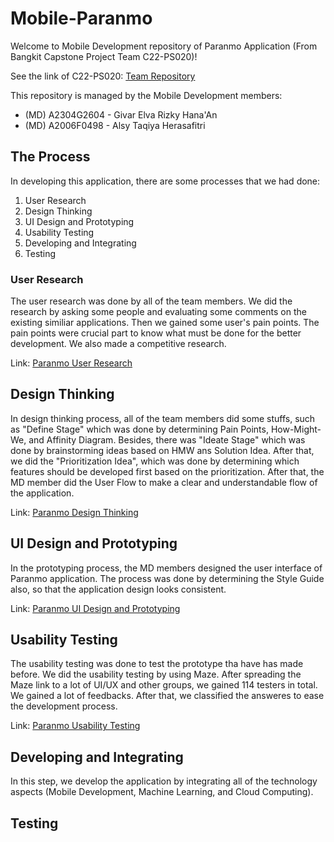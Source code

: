 # Mobile-Paranmo
Welcome to Mobile Development repository of Paranmo Application (From Bangkit Capstone Project Team C22-PS020)!

See the link of C22-PS020: [Team Repository](https://github.com/yuraiki9737/Paranmo)

This repository is managed by the Mobile Development members:

*  (MD) A2304G2604 - Givar Elva Rizky Hana'An 
*  (MD) A2006F0498 - Alsy Taqiya Herasafitri

## The Process
In developing this application, there are some processes that we had done:
1. User Research
2. Design Thinking
3. UI Design and Prototyping
4. Usability Testing
5. Developing and Integrating
6. Testing

### User Research
The user research was done by all of the team members. We did the research by asking some people and evaluating some comments on the existing similiar applications. Then we gained some user's pain points. The pain points were crucial part to know what must be done for the better development. We also made a competitive research.

Link: [Paranmo User Research](https://docs.google.com/spreadsheets/d/1r3aTNBeMxG34jX-UpMc88H520jb3bLbxr9iqrX_8dL8/edit?usp=sharing)

## Design Thinking
In design thinking process, all of the team members did some stuffs, such as "Define Stage" which was done by determining Pain Points, How-Might-We, and Affinity Diagram. Besides, there was "Ideate Stage" which was done by brainstorming ideas based on HMW ans Solution Idea. After that, we did the "Prioritization Idea", which was done by determining which features should be developed first based on the prioritization. After that, the MD member did the User Flow to make a clear and understandable flow of the application.

Link: [Paranmo Design Thinking](https://www.figma.com/file/hTBA3qmpl1dp27piJZaHfQ/Paranmo?node-id=0%3A1)

## UI Design and Prototyping
In the prototyping process, the MD members designed the user interface of Paranmo application. The process was done by determining the Style Guide also, so that the application design looks consistent.

Link: [Paranmo UI Design and Prototyping](https://www.figma.com/file/WSywggoZMSMRCT7pOEAxmt/Paranmo?node-id=0%3A1)

## Usability Testing
The usability testing was done to test the prototype tha have has made before. We did the usability testing by using Maze. After spreading the Maze link to a lot of UI/UX and other groups, we gained 114 testers in total. We gained a lot of feedbacks. After that, we classified the answeres to ease the development process.

Link: [Paranmo Usability Testing](https://docs.google.com/spreadsheets/d/1_rli_ckrMNGN73SQ4jWpaN9ind6CoOkTp0ft-ajQ-1c/edit?usp=sharing)

## Developing and Integrating
In this step, we develop the application by integrating all of the technology aspects (Mobile Development, Machine Learning, and Cloud Computing).

## Testing
